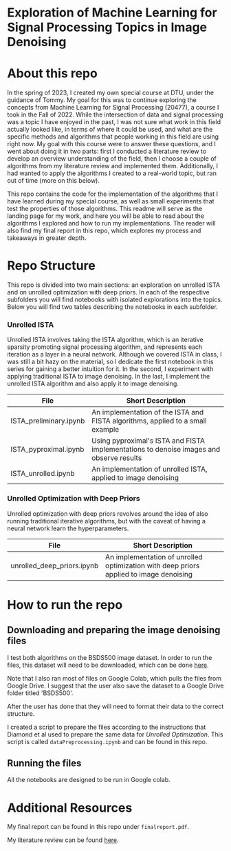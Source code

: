 # Exploration of Machine Learning for Signal Processing Topics in Image Denoising 

# About this repo 

In the spring of 2023, I created my own special course at DTU, under the guidance of Tommy. My goal for this was to continue exploring the concepts from Machine Learning for Signal Processing (20477), a course I took in the Fall of 2022. While the intersection of data and signal processing was a topic I have enjoyed in the past, I was not sure what work in this field actually looked like, in terms of where it could be used, and what are the specific methods and algorithms that people working in this field are using right now. My goal with this course were to answer these questions, and I went about doing it in two parts: first I conducted a literature review to develop an overview understanding of the field, then I choose a couple of algorithms from my literature review and implemented them. Additionally, I had wanted to apply the algorithms I created to a real-world topic, but ran out of time (more on this below). 

This repo contains the code for the implementation of the algorithms that I have learned during my special course, as well as small experiments that test the properties of those algorithms. This readme will serve as the landing page for my work, and here you will be able to read about the algorithms I explored and how to run my implementations. The reader will also find my final report in this repo, which explores my process and takeaways in greater depth. 

# Repo Structure 

This repo is divided into two main sections: an exploration on unrolled ISTA and on unrolled optimization with deep priors. In each of the respective subfolders you will find notebooks with isolated explorations into the topics. Below you will find two tables describing the notebooks in each subfolder. 

### Unrolled ISTA 

Unrolled ISTA involves taking the ISTA algorithm, which is an iterative sparsity promoting signal processing algorithm, and represents each iteration as a layer in a neural network. Although we covered ISTA in class, I was still a bit hazy on the material, so I dedicate the first notebook in this series for gaining a better intuition for it. In the second, I experiment with applying traditional ISTA to image denoising. In the last, I implement the unrolled ISTA algorithm and also apply it to image denoising.

| File 	| Short Description 	|
|---	|---	|
| ISTA_preliminary.ipynb 	| An implementation of the ISTA and FISTA algorithms, applied to a small example 	|
| ISTA_pyproximal.ipynb 	| Using pyproximal's ISTA and FISTA implementations to denoise images and observe results 	|
| ISTA_unrolled.ipynb 	| An implementation of unrolled ISTA, applied to image denoising 	|

### Unrolled Optimization with Deep Priors

Unrolled optimization with deep priors revolves around the idea of also running traditional iterative algorithms, but with the caveat of having a neural network learn the hyperparameters. 

| File 	| Short Description 	|
|---	|---	|
| unrolled_deep_priors.ipynb 	| An implementation of unrolled optimization with deep priors applied to image denoising 	|

# How to run the repo 

## Downloading and preparing the image denoising files 

I test both algorithms on the BSDS500 image dataset. In order to run the files, this dataset will need to be downloaded, which can be done [here](https://www2.eecs.berkeley.edu/Research/Projects/CS/vision/bsds/). 

Note that I also ran most of files on Google Colab, which pulls the files from Google Drive. I suggest that the user also save the dataset to a Google Drive folder titled 'BSDS500'. 

After the user has done that they will need to format their data to the correct structure.

I created a script to prepare the files according to the instructions that Diamond et al used to prepare the same data for *Unrolled Optimization*. This script is called `dataPreprocessing.ipynb` and can be found in this repo. 


## Running the files

All the notebooks are designed to be run in Google colab. 

# Additional Resources 

My final report can be found in this repo under `finalreport.pdf`.

My literature review can be found [here](https://www.zotero.org/alli105/collections/J5PMCFZH).

